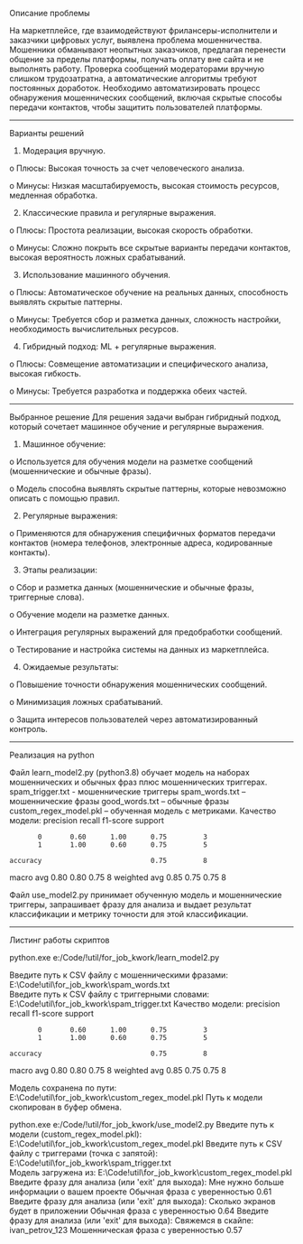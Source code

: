 Описание проблемы

На маркетплейсе, где взаимодействуют фрилансеры-исполнители и заказчики цифровых услуг, выявлена проблема мошенничества. Мошенники обманывают неопытных заказчиков, предлагая перенести общение за пределы платформы, получать оплату вне сайта и не выполнять работу. Проверка сообщений модераторами вручную слишком трудозатратна, а автоматические алгоритмы требуют постоянных доработок.
Необходимо автоматизировать процесс обнаружения мошеннических сообщений, включая скрытые способы передачи контактов, чтобы защитить пользователей платформы.
________________________________________
Варианты решений

1.	Модерация вручную.

o	Плюсы: Высокая точность за счет человеческого анализа.

o	Минусы: Низкая масштабируемость, высокая стоимость ресурсов, медленная обработка.

2.	Классические правила и регулярные выражения.

o	Плюсы: Простота реализации, высокая скорость обработки.

o	Минусы: Сложно покрыть все скрытые варианты передачи контактов, высокая вероятность ложных срабатываний.

3.	Использование машинного обучения.

o	Плюсы: Автоматическое обучение на реальных данных, способность выявлять скрытые паттерны.

o	Минусы: Требуется сбор и разметка данных, сложность настройки, необходимость вычислительных ресурсов.

4.	Гибридный подход: ML + регулярные выражения.

o	Плюсы: Совмещение автоматизации и специфического анализа, высокая гибкость.

o	Минусы: Требуется разработка и поддержка обеих частей.

________________________________________
Выбранное решение
Для решения задачи выбран гибридный подход, который сочетает машинное обучение и регулярные выражения.

1.	Машинное обучение:

o	Используется для обучения модели на разметке сообщений (мошеннические и обычные фразы).

o	Модель способна выявлять скрытые паттерны, которые невозможно описать с помощью правил.

2.	Регулярные выражения:

o	Применяются для обнаружения специфичных форматов передачи контактов (номера телефонов, электронные адреса, кодированные контакты).

3.	Этапы реализации:

o	Сбор и разметка данных (мошеннические и обычные фразы, триггерные слова).

o	Обучение модели на разметке данных.

o	Интеграция регулярных выражений для предобработки сообщений.

o	Тестирование и настройка системы на данных из маркетплейса.

4.	Ожидаемые результаты:

o	Повышение точности обнаружения мошеннических сообщений.

o	Минимизация ложных срабатываний.

o	Защита интересов пользователей через автоматизированный контроль.

________________________________________
Реализация на python

Файл learn_model2.py (python3.8) обучает модель на наборах мошеннических и обычных фраз плюс мошеннических триггерах.
spam_trigger.txt - мошеннические триггеры
spam_words.txt – мошеннические фразы
good_words.txt – обычные фразы
custom_regex_model.pkl – обученная модель с метриками.
Качество модели:
              precision    recall  f1-score   support

           0       0.60      1.00      0.75         3
           1       1.00      0.60      0.75         5

    accuracy                           0.75         8
   macro avg       0.80      0.80      0.75         8
weighted avg       0.85      0.75      0.75         8

Файл use_model2.py принимает обученную модель и мошеннические триггеры, запрашивает фразу для анализа и выдает результат классификации и метрику точности для этой классификации.

________________________________________
Листинг работы скриптов

python.exe e:/Code/!util/for_job_kwork/learn_model2.py

Введите путь к CSV файлу с мошенническими фразами: E:\Code\!util\for_job_kwork\spam_words.txt   
Введите путь к CSV файлу с триггерными словами: E:\Code\!util\for_job_kwork\spam_trigger.txt
Качество модели:
              precision    recall  f1-score   support

           0       0.60      1.00      0.75         3
           1       1.00      0.60      0.75         5

    accuracy                           0.75         8
   macro avg       0.80      0.80      0.75         8
weighted avg       0.85      0.75      0.75         8

Модель сохранена по пути: E:\Code\!util\for_job_kwork\custom_regex_model.pkl
Путь к модели скопирован в буфер обмена.



python.exe e:/Code/!util/for_job_kwork/use_model2.py
Введите путь к модели (custom_regex_model.pkl): E:\Code\!util\for_job_kwork\custom_regex_model.pkl
Введите путь к CSV файлу с триггерами (точка с запятой): E:\Code\!util\for_job_kwork\spam_trigger.txt       
Модель загружена из: E:\Code\!util\for_job_kwork\custom_regex_model.pkl
Введите фразу для анализа (или 'exit' для выхода): Мне нужно больше информации о вашем проекте
Обычная фраза с уверенностью 0.61
Введите фразу для анализа (или 'exit' для выхода): Сколько экранов будет в приложении
Обычная фраза с уверенностью 0.64
Введите фразу для анализа (или 'exit' для выхода): Свяжемся в скайпе: ivan_petrov_123
Мошенническая фраза с уверенностью 0.57
